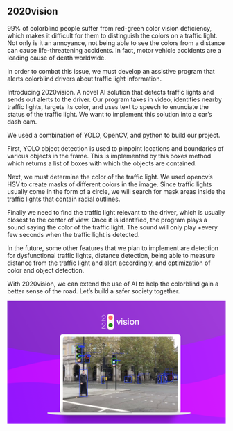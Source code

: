 ## 2020vision

99% of colorblind people suffer from red-green color vision deficiency, which makes it difficult for them to distinguish the colors on a traffic light. Not only is it an annoyance, not being able to see the colors from a distance can cause life-threatening accidents. In fact, motor vehicle accidents are a leading cause of death worldwide.

In order to combat this issue, we must develop an assistive program that alerts colorblind drivers about traffic light information.

Introducing 2020vision. A novel AI solution that detects traffic lights and sends out alerts to the driver. Our program takes in video, identifies nearby traffic lights, targets its color, and uses text to speech to enunciate the status of the traffic light. We want to implement this solution into a car’s dash cam.



We used a combination of YOLO, OpenCV, and python to build our project. 

First, YOLO object detection is used to pinpoint locations and boundaries of various objects in the frame. This is implemented by this boxes method which returns a list of boxes with which the objects are contained.

Next, we must determine the color of the traffic light. We used opencv’s HSV to create masks of different colors in the image. Since traffic lights usually come in the form of a circle, we will search for mask areas inside the traffic lights that contain radial outlines.

Finally we need to find the traffic light relevant to the driver, which is usually closest to the center of view. Once it is identified, the program plays a sound saying the color of the traffic light. The sound will only play +every few seconds when the traffic light is detected.

In the future, some other features that we plan to implement are detection for dysfunctional traffic lights, distance detection, being able to measure distance from the traffic light and alert accordingly, and optimization of color and object detection. 

With 2020vision, we can extend the use of AI to help the colorblind gain a better sense of the road. Let’s build a safer society together.

![2020vision thumbnail](https://github.com/TevinWang/2020vision/blob/master/thumbnail.png)